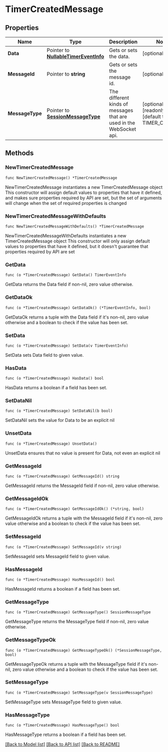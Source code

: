 # TimerCreatedMessage

## Properties

Name | Type | Description | Notes
------------ | ------------- | ------------- | -------------
**Data** | Pointer to [**NullableTimerEventInfo**](TimerEventInfo.md) | Gets or sets the data. | [optional] 
**MessageId** | Pointer to **string** | Gets or sets the message id. | [optional] 
**MessageType** | Pointer to [**SessionMessageType**](SessionMessageType.md) | The different kinds of messages that are used in the WebSocket api. | [optional] [readonly] [default to TIMER_CREATED]

## Methods

### NewTimerCreatedMessage

`func NewTimerCreatedMessage() *TimerCreatedMessage`

NewTimerCreatedMessage instantiates a new TimerCreatedMessage object
This constructor will assign default values to properties that have it defined,
and makes sure properties required by API are set, but the set of arguments
will change when the set of required properties is changed

### NewTimerCreatedMessageWithDefaults

`func NewTimerCreatedMessageWithDefaults() *TimerCreatedMessage`

NewTimerCreatedMessageWithDefaults instantiates a new TimerCreatedMessage object
This constructor will only assign default values to properties that have it defined,
but it doesn't guarantee that properties required by API are set

### GetData

`func (o *TimerCreatedMessage) GetData() TimerEventInfo`

GetData returns the Data field if non-nil, zero value otherwise.

### GetDataOk

`func (o *TimerCreatedMessage) GetDataOk() (*TimerEventInfo, bool)`

GetDataOk returns a tuple with the Data field if it's non-nil, zero value otherwise
and a boolean to check if the value has been set.

### SetData

`func (o *TimerCreatedMessage) SetData(v TimerEventInfo)`

SetData sets Data field to given value.

### HasData

`func (o *TimerCreatedMessage) HasData() bool`

HasData returns a boolean if a field has been set.

### SetDataNil

`func (o *TimerCreatedMessage) SetDataNil(b bool)`

 SetDataNil sets the value for Data to be an explicit nil

### UnsetData
`func (o *TimerCreatedMessage) UnsetData()`

UnsetData ensures that no value is present for Data, not even an explicit nil
### GetMessageId

`func (o *TimerCreatedMessage) GetMessageId() string`

GetMessageId returns the MessageId field if non-nil, zero value otherwise.

### GetMessageIdOk

`func (o *TimerCreatedMessage) GetMessageIdOk() (*string, bool)`

GetMessageIdOk returns a tuple with the MessageId field if it's non-nil, zero value otherwise
and a boolean to check if the value has been set.

### SetMessageId

`func (o *TimerCreatedMessage) SetMessageId(v string)`

SetMessageId sets MessageId field to given value.

### HasMessageId

`func (o *TimerCreatedMessage) HasMessageId() bool`

HasMessageId returns a boolean if a field has been set.

### GetMessageType

`func (o *TimerCreatedMessage) GetMessageType() SessionMessageType`

GetMessageType returns the MessageType field if non-nil, zero value otherwise.

### GetMessageTypeOk

`func (o *TimerCreatedMessage) GetMessageTypeOk() (*SessionMessageType, bool)`

GetMessageTypeOk returns a tuple with the MessageType field if it's non-nil, zero value otherwise
and a boolean to check if the value has been set.

### SetMessageType

`func (o *TimerCreatedMessage) SetMessageType(v SessionMessageType)`

SetMessageType sets MessageType field to given value.

### HasMessageType

`func (o *TimerCreatedMessage) HasMessageType() bool`

HasMessageType returns a boolean if a field has been set.


[[Back to Model list]](../README.md#documentation-for-models) [[Back to API list]](../README.md#documentation-for-api-endpoints) [[Back to README]](../README.md)


